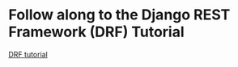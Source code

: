 # Follow along to the Django REST Framework (DRF) Tutorial

[DRF tutorial](https://www.django-rest-framework.org/tutorial/1-serialization/)
